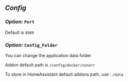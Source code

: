 ## *Config*

### *Option:* `Port`

Default is `8989`

### *Option:* `Config_Folder`

You can change the application data folder 

Addon default path is `/config/docker/sonarr`

To store in HomeAssistant default addons path, use : `/data`

